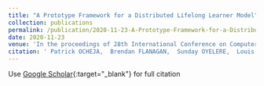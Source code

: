 ```yaml
---
title: "A Prototype Framework for a Distributed Lifelong Learner Model"
collection: publications
permalink: /publication/2020-11-23-A-Prototype-Framework-for-a-Distributed-Lifelong-Learner-Model
date: 2020-11-23
venue: 'In the proceedings of 28th International Conference on Computers in Education Conference Proceedings'
citation: ' Patrick OCHEJA,  Brendan FLANAGAN,  Sunday OYELERE,  Louis LECAILLIEZ,  Hiroaki OGATA, &quot;A Prototype Framework for a Distributed Lifelong Learner Model.&quot; In the proceedings of 28th International Conference on Computers in Education Conference Proceedings, 2020.'
---
```

Use [Google Scholar](https://scholar.google.com/scholar?q=A+Prototype+Framework+for+a+Distributed+Lifelong+Learner+Model){:target="_blank"} for full citation